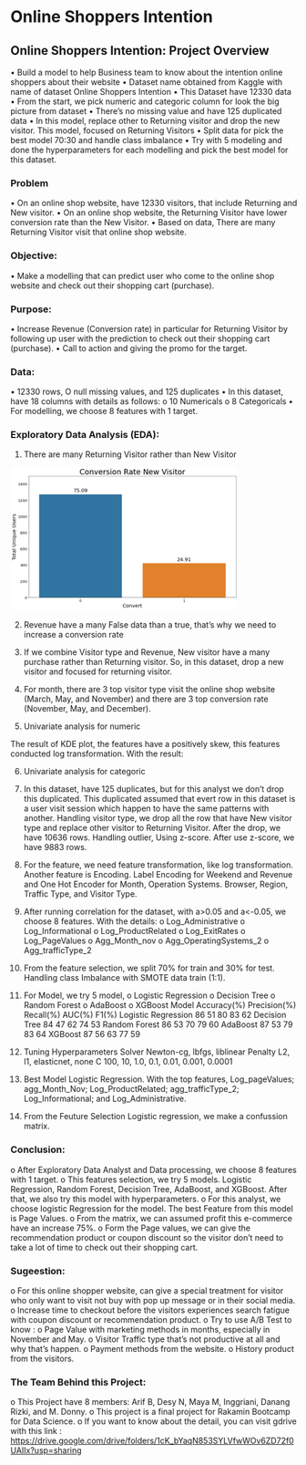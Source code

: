 # Online Shoppers Intention

## Online Shoppers Intention: Project Overview

•	Build a model to help Business team to know about the intention online shoppers about their website
•	Dataset name obtained from Kaggle with name of dataset Online Shoppers Intention
•	This Dataset have 12330 data
•	From the start, we pick numeric and categoric column for look the big picture from dataset
•	There’s no missing value and have 125 duplicated data
•	In this model, replace other to Returning visitor and drop the new visitor. This model, focused on Returning Visitors
•	Split data for pick the best model 70:30 and handle class imbalance
•	Try with 5 modeling and done the hyperparameters for each modelling and pick the best model for this dataset.

### Problem
•	On an online shop website, have 12330 visitors, that include Returning and New visitor.
•	On an online shop website, the Returning Visitor have lower conversion rate than the New Visitor.
•	Based on data, There are many Returning Visitor visit that online shop website.

### Objective:
•	Make a modelling that can predict user who come to the online shop website and check out their shopping cart (purchase).

### Purpose:
•	Increase Revenue (Conversion rate) in particular for Returning Visitor by following up user with the prediction to check out their shopping cart (purchase).
•	Call to action and giving the promo for the target.

### Data:
•	12330 rows, O null missing values, and 125 duplicates
•	In this dataset, have 18 columns with details as follows:
  o	10 Numericals
  o	8 Categoricals
•	For modelling, we choose 8 features with 1 target.

### Exploratory Data Analysis (EDA):
1.	There are many Returning Visitor rather than New Visitor 

![ALT](https://github.com/inggridpris/Purchasing-Intention-Prediction-On-Online-Shopper/blob/main/fig/Visitor%20and%20revenue%201.png "Visitor Type")

2.	Revenue have a many False data than a true, that’s why we need to increase a conversion rate
 
3.	If we combine Visitor type and Revenue, New visitor have a many purchase rather than Returning visitor. So, in this dataset, drop a new visitor and focused for returning visitor.

4.	For month, there are 3 top visitor type visit the online shop website (March, May, and November) and there are 3 top conversion rate (November, May, and December).
















5.	Univariate analysis for numeric








The result of KDE plot, the features have a positively skew, this features conducted log transformation. With the result:







6.	Univariate analysis for categoric










7.	In this dataset, have 125 duplicates, but for this analyst we don’t drop this duplicated. This duplicated assumed that evert row in this dataset is a user visit session which happen to have the same patterns with another.
Handling visitor type, we drop all the row that have New visitor type and replace other visitor to Returning Visitor. After the drop, we have 10636 rows.
Handling outlier, Using z-score. After use z-score, we have 9883 rows.
8.	For the feature, we need feature transformation, like log transformation. Another feature is Encoding. Label Encoding for Weekend and Revenue and One Hot Encoder for Month, Operation Systems. Browser, Region, Traffic Type, and Visitor Type.
9.	 After running correlation for the dataset, with a>0.05 and a<-0.05, we choose 8 features. With the details:
  o	Log_Administrative
  o	Log_Informational
  o	Log_ProductRelated
  o	Log_ExitRates
  o	Log_PageValues
  o	Agg_Month_nov
  o	Agg_OperatingSystems_2
  o	Agg_trafficType_2
10.	From the feature selection, we split 70% for train and 30% for test. Handling class Imbalance with SMOTE data train (1:1).
11.	For Model, we try 5 model,
  o	Logistic Regression
  o	Decision Tree
  o	Random Forest
  o	AdaBoost
  o	XGBoost
Model	Accuracy(%)	Precision(%)	Recall(%)	AUC(%)	F1(%)
Logistic Regression	86	51	80	83	62
Decision Tree	84	47	62	74	53
Random Forest	86	53	70	79	60
AdaBoost	87	53	79	83	64
XGBoost	87	56	63	77	59

12.	Tuning Hyperparameters
Solver	 Newton-cg, lbfgs, liblinear
Penalty	L2, l1, elasticnet, none
C	100, 10, 1.0, 0.1, 0.01, 0.001, 0.0001

13.	Best Model Logistic Regression. With the top features, Log_pageValues; agg_Month_Nov; Log_ProductRelated; agg_trafficType_2; Log_Informational; and Log_Administrative.
14.	From the Feuture Selection Logistic regression, we make a confussion matrix.















### Conclusion:
  o	After Exploratory Data Analyst and Data processing, we choose 8 features with 1 target.
  o	This features selection, we try 5 models. Logistic Regression, Random Forest, Decision Tree, AdaBoost, and XGBoost. After that, we also try this model with         hyperparameters.
  o	For this analyst, we choose logistic Regression for the model. The best Feature from this model is Page Values.
  o	From the matrix, we can assumed profit this e-commerce have an increase 75%.
  o	Form the Page values, we can give the recommendation product or coupon discount so the visitor don’t need to take a lot of time to check out their shopping         cart.

### Sugeestion:
  o	For this online shopper website, can give a special treatment for visitor who only want to visit not buy with pop up message or in their social media.
  o	Increase time to checkout before the visitors experiences search fatigue with coupon discount or recommendation product.
  o	Try to use A/B Test to know :
  o	Page Value with marketing methods in months, especially in November and May.
  o	Visitor Traffic type that’s not productive at all and why that’s happen.
  o	Payment methods from the website.
  o	History product from the visitors.

### The Team Behind this Project:
  o	This Project have 8 members: Arif B, Desy N, Maya M, Inggriani, Danang Rizki, and M. Donny.
  o	This project is a final project for Rakamin Bootcamp for Data Science.
  o	If you want to know about the detail, you can visit gdrive with this link : https://drive.google.com/drive/folders/1cK_bYaqN853SYLVfwWOv6ZD72f0UAIIx?usp=sharing

